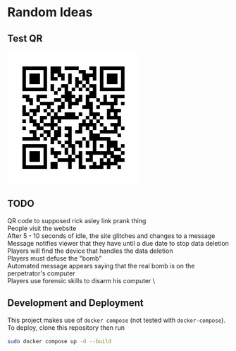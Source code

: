 # Random Ideas

## Test QR
![](./frame.png)

## TODO
QR code to supposed rick asley link prank thing \
People visit the website \
After 5 - 10 seconds of idle, the site glitches and changes to a message \
Message notifies viewer that they have until a due date to stop data deletion \
Players will find the device that handles the data deletion \
Players must defuse the "bomb" \
Automated message appears saying that the real bomb is on the perpetrator's computer \
Players use forensic skills to disarm his computer \

## Development and Deployment
This project makes use of `docker compose` (not tested with `docker-compose`).
To deploy, clone this repository then run

```bash
sudo docker compose up -d --build
```
